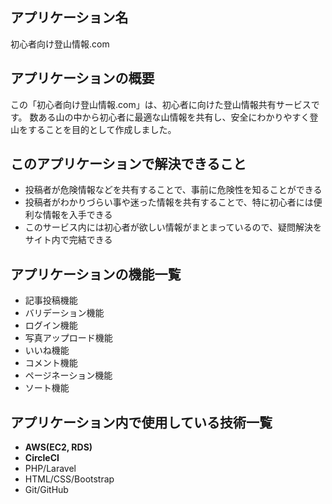 
## アプリケーション名
初心者向け登山情報.com

## アプリケーションの概要
この「初心者向け登山情報.com」は、初心者に向けた登山情報共有サービスです。
数ある山の中から初心者に最適な山情報を共有し、安全にわかりやすく登山をすることを目的として作成しました。

## このアプリケーションで解決できること

- 投稿者が危険情報などを共有することで、事前に危険性を知ることができる
- 投稿者がわかりづらい事や迷った情報を共有することで、特に初心者には便利な情報を入手できる
- このサービス内には初心者が欲しい情報がまとまっているので、疑問解決をサイト内で完結できる

## アプリケーションの機能一覧
- 記事投稿機能
- バリデーション機能
- ログイン機能
- 写真アップロード機能
- いいね機能
- コメント機能
- ページネーション機能
- ソート機能

## アプリケーション内で使用している技術一覧

- **AWS(EC2, RDS)**
- **CircleCI**
- PHP/Laravel
- HTML/CSS/Bootstrap
- Git/GitHub
